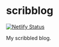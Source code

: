 # scribblog
[![Netlify Status](https://api.netlify.com/api/v1/badges/8c7fe9fe-cb72-4036-bf24-00d9ecd4918f/deploy-status)](https://app.netlify.com/sites/scribblog/deploys)

My scribbled blog.

